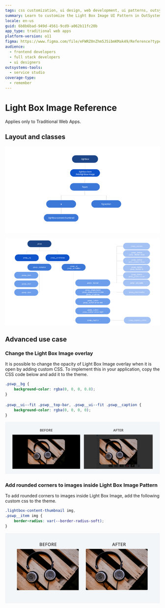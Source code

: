 ```yaml
---
tags: css customization, ui design, web development, ui patterns, outsystems ui
summary: Learn to customize the Light Box Image UI Pattern in OutSystems 11 (O11) with CSS for enhanced visuals.
locale: en-us
guid: 6b8b6bad-949d-4561-9cd9-a062b11fc20b
app_type: traditional web apps
platform-version: o11
figma: https://www.figma.com/file/eFWRZ0nZhm5J5ibmKMak49/Reference?type=design&node-id=615%3A515&mode=design&t=Cx8ecjAITJrQMvRn-1
audience:
  - frontend developers
  - full stack developers
  - ui designers
outsystems-tools:
  - service studio
coverage-type:
  - remember
---
```


# Light Box Image Reference

<div class="info" markdown="1">

Applies only to Traditional Web Apps.

</div>

## Layout and classes

![Diagram showing the layout of the Light Box Image UI Pattern in a traditional web app](images/lightboximage-3-diag.png "Light Box Image Layout Diagram") 

![Diagram illustrating the CSS classes associated with the Light Box Image UI Pattern](images/lightboximage-4-diag.png "Light Box Image Classes Diagram")

## Advanced use case

### Change the Light Box Image overlay

It is possible to change the opacity of Light Box Image overlay when it is open by adding custom CSS. To implement this in your application, copy the CSS code below and add it to the theme.

```css
.pswp__bg {
    background-color: rgba(0, 0, 0, 0.8);
}

.pswp__ui--fit .pswp__top-bar, .pswp__ui--fit .pswp__caption {
    background-color: rgba(0, 0, 0, 0);
}
```

![Screenshot of custom CSS code to change the Light Box Image overlay opacity](images/lightboximage-5-ss.png "Custom CSS for Light Box Image Overlay")

### Add rounded corners to images inside Light Box Image Pattern

To add rounded corners to images inside Light Box Image, add the following custom css to the theme.

```css
.lightbox-content-thumbnail img,
.pswp__item img {
    border-radius: var(--border-radius-soft);
}
```

![Screenshot showing CSS code to add rounded corners to images in the Light Box Image Pattern](images/lightboximage-6-ss.png "CSS for Rounded Corners in Light Box Image")
    